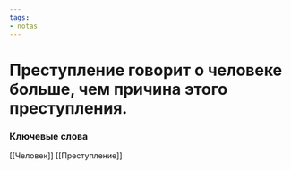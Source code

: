 ```yaml
---
tags: 
- notas
---
```

# Преступление говорит о человеке больше, чем причина этого преступления.

### Ключевые слова
[[Человек]] [[Преступление]]